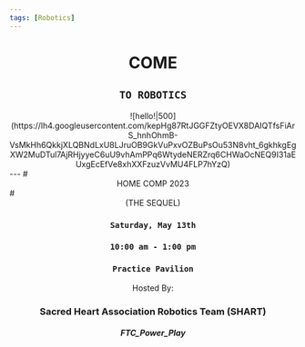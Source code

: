 ```yaml
---
tags: [Robotics]
---
```

# <center>COME</center>
## <center>`TO ROBOTICS`</center>

<center>![hello!|500](https://lh4.googleusercontent.com/kepHg87RtJGGFZtyOEVX8DAIQTfsFiArS_hnhOhmB-VsMkHh6QkkjXLQBNdLxU8LJruOB9GkVuPxvOZBuPsOu53N8vht_6gkhkgEgXW2MuDTul7AjRHjyyeC6uU9vhAmPPq6WtydeNERZrq6CHWaOcNEQ9I31aEUxgEcEfVe8xhXXFzuzVvMU4FLP7hYzQ)</center>
---
# <center>HOME COMP 2023</center>
# <center>(THE SEQUEL)</center>

### <center>`Saturday, May 13th`</center>
### <center>`10:00 am - 1:00 pm`</center>
### <center>`Practice Pavilion`</center>

<center>Hosted By:</center>

### <center>Sacred Heart Association Robotics Team (SHART)</center>
##### <center>FTC_Power_Play</center>
